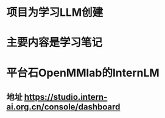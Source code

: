 # 项目为学习LLM创建

# 主要内容是学习笔记

# 平台石OpenMMlab的InternLM
## 地址 https://studio.intern-ai.org.cn/console/dashboard